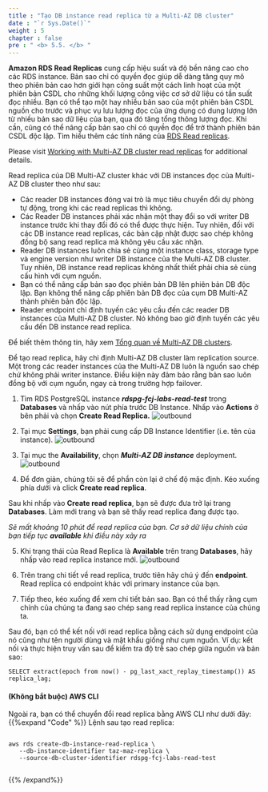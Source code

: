 ```yaml
---
title : "Tạo DB instance read replica từ a Multi-AZ DB cluster"
date : "`r Sys.Date()`"
weight : 5
chapter : false
pre : " <b> 5.5. </b> "
---
```


**Amazon RDS Read Replicas** cung cấp hiệu suất và độ bền nâng cao cho các RDS instance. Bản sao chỉ có quyền đọc giúp dễ dàng tăng quy mô theo phiên bản cao hơn giới hạn công suất một cách linh hoạt của một phiên bản CSDL cho những khối lượng công việc cơ sở dữ liệu có tần suất đọc nhiều. Bạn có thể tạo một hay nhiều bản sao của một phiên bản CSDL nguồn cho trước và phục vụ lưu lượng đọc của ứng dụng có dung lượng lớn từ nhiều bản sao dữ liệu của bạn, qua đó tăng tổng thông lượng đọc. Khi cần, cũng có thể nâng cấp bản sao chỉ có quyền đọc để trở thành phiên bản CSDL độc lập. Tìm hiểu thêm các tính năng của [RDS Read replicas](https://aws.amazon.com/rds/features/read-replicas/).

Please visit [Working with Multi-AZ DB cluster read replicas](https://docs.aws.amazon.com/AmazonRDS/latest/UserGuide/USER_MultiAZDBCluster_ReadRepl.html) for additional details.

Read replica của DB Multi-AZ cluster khác với DB instances đọc của Multi-AZ DB cluster theo như sau:
- Các reader DB instances đóng vai trò là mục tiêu chuyển đổi dự phòng tự động, trong khi các read replicas thì không.
- Các Reader DB instances phải xác nhận một thay đổi so với writer DB instance trước khi thay đổi đó có thể được thực hiện. Tuy nhiên, đối với các DB instance read replicas, các bản cập nhật được sao chép không đồng bộ sang read replica mà không yêu cầu xác nhận.
- Reader DB instances luôn chia sẻ cùng một instance class, storage type và engine version như writer DB instance của the Multi-AZ DB cluster. Tuy nhiên, DB instance read replicas không nhất thiết phải chia sẻ cùng cấu hình với cụm nguồn.
- Bạn có thể nâng cấp bản sao đọc phiên bản DB lên phiên bản DB độc lập. Bạn không thể nâng cấp phiên bản DB đọc của cụm DB Multi-AZ thành phiên bản độc lập.
- Reader endpoint chỉ định tuyến các yêu cầu đến các reader DB instances của Multi-AZ DB cluster. Nó không bao giờ định tuyến các yêu cầu đến DB instance read replica.

Để biết thêm thông tin, hãy xem [Tổng quan về Multi-AZ DB clusters](https://docs.aws.amazon.com/AmazonRDS/latest/UserGuide/multi-az-db-clusters-concepts.html#multi-az-db-clusters-concepts-overview).


Để tạo read replica, hãy chỉ định Multi-AZ DB cluster làm replication source. Một trong các reader instances của the Multi-AZ DB luôn là nguồn sao chép chứ không phải writer instance. Điều kiện này đảm bảo rằng bản sao luôn đồng bộ với cụm nguồn, ngay cả trong trường hợp failover.

1. Tìm RDS PostgreSQL instance ***rdspg-fcj-labs-read-test*** trong **Databases** và nhấp vào nút phía trước DB Instance. Nhấp vào **Actions** ở bên phải và chọn **Create Read Replica.**
![outbound](/images/5/4/1.png)

2. Tại mục **Settings**, bạn phải cung cấp DB Instance Identifier (i.e. tên của instance). 
![outbound](/images/5/4/2.png)

3. Tại mục the **Availability**, chọn ***Multi-AZ DB instance*** deployment.
![outbound](/images/5/4/3.png)

4. Để đơn giản, chúng tôi sẽ để phần còn lại ở chế độ mặc định. Kéo xuống phía dưới và click **Create read replica**.

Sau khi nhấp vào **Create read replica**, bạn sẽ được đưa trở lại trang **Databases**. Làm mới trang và bạn sẽ thấy read replica đang được tạo.

*Sẽ mất khoảng 10 phút để read replica của bạn. Cơ sở dữ liệu chính của bạn tiếp tục **available** khi điều này xảy ra*

5. Khi trạng thái của Read Replica là **Available** trên trang **Databases**, hãy nhấp vào read replica instance mới.
![outbound](/images/5/4/5.png)

6. Trên trang chi tiết về read replica, trước tiên hãy chú ý đến **endpoint**. Read replica có endpoint khác với primary instance của bạn.

7. Tiếp theo, kéo xuống để xem chi tiết bản sao. Bạn có thể thấy rằng cụm chính của chúng ta đang sao chép sang read replica instance của chúng ta.

Sau đó, bạn có thể kết nối với read replica bằng cách sử dụng endpoint của nó cũng như tên người dùng và mật khẩu giống như cụm nguồn. Ví dụ: kết nối và thực hiện truy vấn sau để kiểm tra độ trễ sao chép giữa nguồn và bản sao:
```
SELECT extract(epoch from now() - pg_last_xact_replay_timestamp()) AS replica_lag;

```

#### (Không bắt buộc) AWS CLI

Ngoài ra, bạn có thể chuyển đổi read replica bằng AWS CLI như dưới đây:
{{%expand "Code" %}}
Lệnh sau tạo read replica:
```

aws rds create-db-instance-read-replica \
   --db-instance-identifier taz-maz-replica \
   --source-db-cluster-identifier rdspg-fcj-labs-read-test


```
{{% /expand%}}